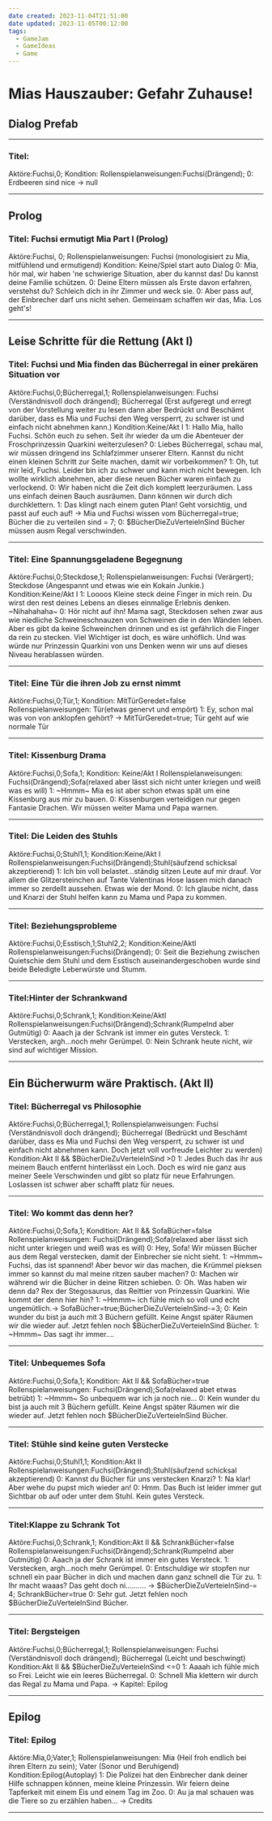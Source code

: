 ```yaml
---
date created: 2023-11-04T21:51:00
date updated: 2023-11-05T00:12:00
tags:
  - GameJam
  - GameIdeas
  - Game
---
```

# Mias Hauszauber: Gefahr Zuhause!
## Dialog Prefab
---
### Titel:
Aktöre:Fuchsi,0;
Kondition:
Rollenspielanweisungen:Fuchsi(Drängend);
0: Erdbeeren sind nice -> null

---
## Prolog
### Titel: Fuchsi ermutigt Mia Part I (Prolog)
Aktöre:Fuchsi, 0;
Rollenspielanweisungen: Fuchsi (monologisiert zu Mia, mitfühlend und ermutigend)
Kondition: Keine/Spiel start auto Dialog
0: Mia, hör mal, wir haben 'ne schwierige Situation, aber du kannst das! Du kannst deine Familie schützen.
0: Deine Eltern müssen als Erste davon erfahren, verstehst du? Schleich dich in ihr Zimmer und weck sie.
0: Aber pass auf, der Einbrecher darf uns nicht sehen. Gemeinsam schaffen wir das, Mia. Los geht's!

---
## Leise Schritte für die Rettung (Akt I)
### Titel: Fuchsi und Mia finden das Bücherregal in einer prekären Situation vor 
Aktöre:Fuchsi,0;Bücherregal,1;
Rollenspielanweisungen: Fuchsi (Verständnisvoll doch drängend); Bücherregal (Erst aufgeregt und erregt von der Vorstellung weiter zu lesen dann aber Bedrückt und Beschämt darüber, dass es Mia und Fuchsi den Weg versperrt, zu schwer ist und einfach nicht abnehmen kann.)
Kondition:Keine/Akt I
1: Hallo Mia, hallo Fuchsi. Schön euch zu sehen. Seit ihr wieder da um die Abenteuer der Froschprinzessin Quarkini weiterzulesen?
0: Liebes Bücherregal, schau mal, wir müssen dringend ins Schlafzimmer unserer Eltern. Kannst du nicht einen kleinen Schritt zur Seite machen, damit wir vorbeikommen?
1: Oh, tut mir leid, Fuchsi. Leider bin ich zu schwer und kann mich nicht bewegen. Ich wollte wirklich abnehmen, aber diese neuen Bücher waren einfach zu verlockend.
0: Wir haben nicht die Zeit dich komplett leerzuräumen. Lass uns einfach deinen Bauch ausräumen. Dann können wir durch dich durchklettern.
1: Das klingt nach einem guten Plan! Geht vorsichtig, und passt auf euch auf! -> Mia und Fuchsi wissen vom Bücherregal=true; Bücher die zu verteilen sind = 7;
0: $BücherDieZuVerteielnSind Bücher müssen ausm Regal verschwinden.

---

### Titel: Eine Spannungsgeladene Begegnung
Aktöre:Fuchsi,0;Steckdose,1;
Rollenspielanweisungen: Fuchsi (Verärgert); Steckdose (Angespannt und etwas wie ein Kokain Junkie.)
Kondition:Keine/Akt I
1: Loooos Kleine steck deine Finger in mich rein. Du wirst den rest deines Lebens an dieses einmalige Erlebnis denken. ~Nihahahaha~
0: Hör nicht auf ihn! Mama sagt, Steckdosen sehen zwar aus wie niedliche Schweineschnauzen von Schweinen die in den Wänden leben. Aber es gibt da keine Schweinchen drinnen und es ist gefährlich die Finger da rein zu stecken. Viel Wichtiger ist doch, es wäre unhöflich. Und was würde nur Prinzessin Quarkini von uns Denken wenn wir uns auf dieses Niveau herablassen würden.

---

### Titel: Eine Tür die ihren Job zu ernst nimmt
Aktöre:Fuchsi,0;Tür,1;
Kondition: MitTürGeredet=false
Rollenspielanweisungen: Tür(etwas genervt und empört)
1: Ey, schon mal was von von anklopfen gehört? -> MitTürGeredet=true; Tür geht auf wie normale Tür

---

### Titel: Kissenburg Drama
Aktöre:Fuchsi,0;Sofa,1;
Kondition: Keine/Akt I
Rollenspielanweisungen: Fuchsi(Drängend);Sofa(relaxed aber lässt sich nicht unter kriegen und weiß was es will)
1: ~Hmmm~ Mia es ist aber schon etwas spät um eine Kissenburg aus mir zu bauen.
0: Kissenburgen verteidigen nur gegen Fantasie Drachen. Wir müssen weiter Mama und Papa warnen.

---

### Titel: Die Leiden des Stuhls
Aktöre:Fuchsi,0;Stuhl1,1;
Kondition:Keine/Akt I
Rollenspielanweisungen:Fuchsi(Drängend);Stuhl(säufzend schicksal akzeptierend)
1: Ich bin voll belastet...ständig sitzen Leute auf mir drauf. Vor allem die Glitzersteinchen auf Tante Valentinas Hose lassen mich danach immer so zerdellt aussehen. Etwas wie der Mond.
0: Ich glaube nicht, dass und Knarzi der Stuhl helfen kann zu Mama und Papa zu kommen.

---
### Titel: Beziehungsprobleme
Aktöre:Fuchsi,0;Esstisch,1;Stuhl2,2;
Kondition:Keine/AktI
Rollenspielanweisungen:Fuchsi(Drängend);
0: Seit die Beziehung zwischen Quietschie dem Stuhl und dem Esstisch auseinandergeschoben wurde sind beide Beledigte Leberwürste und Stumm.

---

### Titel:Hinter der Schrankwand
Aktöre:Fuchsi,0;Schrank,1;
Kondition:Keine/AktI
Rollenspielanweisungen:Fuchsi(Drängend);Schrank(Rumpelnd aber Gutmütig)
0: Aaach ja der Schrank ist immer ein gutes Versteck.
1: Verstecken, argh...noch mehr Gerümpel.
0: Nein Schrank heute nicht, wir sind auf wichtiger Mission.

---
## Ein Bücherwurm wäre Praktisch. (Akt II)

### Titel: Bücherregal vs Philosophie
Aktöre:Fuchsi,0;Bücherregal,1;
Rollenspielanweisungen: Fuchsi (Verständnisvoll doch drängend); Bücherregal (Bedrückt und Beschämt darüber, dass es Mia und Fuchsi den Weg versperrt, zu schwer ist und einfach nicht abnehmen kann. Doch jetzt voll vorfreude Leichter zu werden)
Kondition:Akt II && $BücherDieZuVerteielnSind >0
1: Jedes Buch das ihr aus meinem Bauch entfernt hinterlässt ein Loch. Doch es wird nie ganz aus meiner Seele Verschwinden und gibt so platz für neue Erfahrungen. Loslassen ist schwer aber schafft platz für neues.

---

### Titel: Wo kommt das denn her?
Aktöre:Fuchsi,0;Sofa,1;
Kondition: Akt II && SofaBücher=false
Rollenspielanweisungen: Fuchsi(Drängend);Sofa(relaxed aber lässt sich nicht unter kriegen und weiß was es will)
0: Hey, Sofa! Wir müssen Bücher aus dem Regal verstecken, damit der Einbrecher sie nicht sieht.
1: ~Hmmm~ Fuchsi, das ist spannend! Aber bevor wir das machen, die Krümmel pieksen immer so kannst du mal meine ritzen sauber machen?
0: Machen wir während wir die Bücher in deine Ritzen schieben.
0: Oh. Was haben wir denn da? Rex der Stegosaurus, das Reittier von Prinzessin Quarkini. Wie kommt der denn hier hin?
1: ~Hmmm~ ich fühle mich so voll und echt ungemütlich.-> SofaBücher=true;BücherDieZuVerteielnSind-=3;
0: Kein wunder du bist ja auch mit 3 Büchern gefüllt. Keine Angst später Räumen wir die wieder auf. Jetzt fehlen noch $BücherDieZuVerteielnSind Bücher.
1: ~Hmmm~ Das sagt ihr immer.... 

---

### Titel: Unbequemes Sofa
Aktöre:Fuchsi,0;Sofa,1;
Kondition: Akt II && SofaBücher=true
Rollenspielanweisungen: Fuchsi(Drängend);Sofa(relaxed abet etwas betrübt)
1: ~Hmmm~ So unbequem war ich ja noch nie...
0: Kein wunder du bist ja auch mit 3 Büchern gefüllt. Keine Angst später Räumen wir die wieder auf. Jetzt fehlen noch $BücherDieZuVerteielnSind Bücher.

---

### Titel: Stühle sind keine guten Verstecke
Aktöre:Fuchsi,0;Stuhl1,1;
Kondition:Akt II
Rollenspielanweisungen:Fuchsi(Drängend);Stuhl(säufzend schicksal akzeptierend)
0: Kannst du Bücher für uns verstecken Knarzi?
1: Na klar! Aber wehe du pupst mich wieder an!
0: Hmm. Das Buch ist leider immer gut Sichtbar ob auf oder unter dem Stuhl. Kein gutes Versteck.

---

### Titel:Klappe zu Schrank Tot
Aktöre:Fuchsi,0;Schrank,1;
Kondition:Akt II && SchrankBücher=false
Rollenspielanweisungen:Fuchsi(Drängend);Schrank(Rumpelnd aber Gutmütig)
0: Aaach ja der Schrank ist immer ein gutes Versteck.
1: Verstecken, argh...noch mehr Gerümpel.
0: Entschuldige wir stopfen nur schnell ein paar Bücher in dich und machen dann ganz schnell die Tür zu.
1: Ihr macht waaas? Das geht doch ni.......... -> $BücherDieZuVerteielnSind-= 4; SchrankBücher=true
0: Sehr gut. Jetzt fehlen noch $BücherDieZuVerteielnSind Bücher.

---

### Titel: Bergsteigen
Aktöre:Fuchsi,0;Bücherregal,1;
Rollenspielanweisungen: Fuchsi (Verständnisvoll doch drängend); Bücherregal (Leicht und beschwingt)
Kondition:Akt II && $BücherDieZuVerteielnSind <=0
1: Aaaah ich fühle mich so Frei. Leicht wie ein leeres Bücherregal.
0: Schnell Mia klettern wir durch das Regal zu Mama und Papa. -> Kapitel: Epilog

---

## Epilog
### Titel: Epilog
Aktöre:Mia,0;Vater,1;
Rollenspielanweisungen: Mia (Heil froh endlich bei ihren Eltern zu sein); Vater (Sonor und Beruhigend)
Kondition:Epilog(Autoplay)
1: Die Polizei hat den Einbrecher dank deiner Hilfe schnappen können, meine kleine Prinzessin. Wir feiern deine Tapferkeit mit einem Eis und einem Tag im Zoo.
0: Au ja mal schauen was die Tiere so zu erzählen haben... -> Credits

---